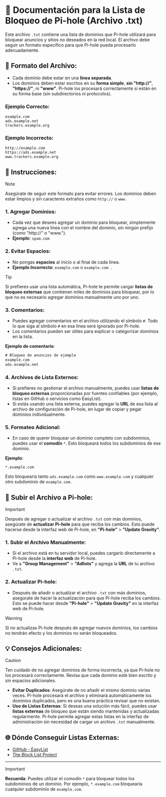 # **📝 Documentación para la Lista de Bloqueo de Pi-hole (Archivo .txt)**

Este archivo `.txt` contiene una lista de dominios que Pi-hole utilizará para bloquear anuncios y sitios no deseados en la red local. El archivo debe seguir un formato específico para que Pi-hole pueda procesarlo adecuadamente.

## **📑 Formato del Archivo:**

- Cada dominio debe estar en una **línea separada**.
- Los dominios deben estar escritos en su **forma simple**, **sin "http://"**, **"https://"**, ni **"www"**. Pi-hole los procesará correctamente si están en su forma base (sin subdirectorios ni protocolos).

### Ejemplo Correcto:
```
example.com
ads.example.net
trackers.example.org
```

### Ejemplo Incorrecto:
```
http://example.com
https://ads.example.net
www.trackers.example.org
```

## **🔧 Instrucciones:**

> [!NOTE]  
> Asegúrate de seguir este formato para evitar errores. Los dominios deben estar limpios y sin caracteres extraños como `http://` o `www`.

### **1. Agregar Dominios**:
   - Cada vez que desees agregar un dominio para bloquear, simplemente agrega una nueva línea con el nombre del dominio, sin ningún prefijo (como "http://" o "www.").
   - **Ejemplo**: `spam.com`

### **2. Evitar Espacios**:
   - No pongas **espacios** al inicio o al final de cada línea. 
   - **Ejemplo Incorrecto**: ` example.com ` o `example.com `.

> [!TIP]  
> Si prefieres usar una lista automática, Pi-hole te permite cargar **listas de bloqueo externas** que contienen miles de dominios para bloquear, por lo que no es necesario agregar dominios manualmente uno por uno.

### **3. Comentarios**:
   - Puedes agregar comentarios en el archivo utilizando el símbolo `#`. Todo lo que siga al símbolo `#` en esa línea será ignorado por Pi-hole.
   - Los comentarios pueden ser útiles para explicar o categorizar dominios en la lista.

   **Ejemplo de comentario**:
   ```txt
   # Bloqueo de anuncios de ejemplo
   example.com
   ads.example.net
   ```

### **4. Archivos de Lista Externos**:
   - Si prefieres no gestionar el archivo manualmente, puedes usar **listas de bloqueo externas** proporcionadas por fuentes confiables (por ejemplo, listas en GitHub o servicios como EasyList).
   - Si estás usando una lista externa, puedes agregar la **URL** de esa lista al archivo de configuración de Pi-hole, en lugar de copiar y pegar dominios individualmente.

### **5. Formateo Adicional**:
   - En caso de querer bloquear un dominio completo con subdominios, puedes usar el **comodín** `*`. Esto bloqueará todos los subdominios de ese dominio.
   
   **Ejemplo**:
   ```
   *.example.com
   ```

   Esto bloquearía tanto `ads.example.com` como `www.example.com` y cualquier otro subdominio de `example.com`.

## **🚀 Subir el Archivo a Pi-hole**:

> [!IMPORTANT]  
> Después de agregar o actualizar el archivo `.txt` con más dominios, asegúrate de **actualizar Pi-hole** para que reciba los cambios. Esto puede hacerse desde la interfaz web de Pi-hole, en **"Pi-hole"** > **"Update Gravity"**.

### **1. Subir el Archivo Manualmente**:
   - Si el archivo está en tu servidor local, puedes cargarlo directamente a Pi-hole desde la **interfaz web** de Pi-hole.
   - Ve a **"Group Management"** > **"Adlists"** y agrega la **URL** de tu archivo `.txt`.

### **2. Actualizar Pi-hole**:
   - Después de añadir o actualizar el archivo `.txt` con más dominios, asegúrate de hacer la actualización para que Pi-hole reciba los cambios. Esto se puede hacer desde **"Pi-hole"** > **"Update Gravity"** en la interfaz web de Pi-hole.

> [!WARNING]  
> Si no actualizas Pi-hole después de agregar nuevos dominios, los cambios no tendrán efecto y los dominios no serán bloqueados.

## **💡 Consejos Adicionales**:

> [!CAUTION]  
> Ten cuidado de no agregar dominios de forma incorrecta, ya que Pi-hole no los procesará correctamente. Revisa que cada dominio esté bien escrito y sin espacios adicionales.

- **Evitar Duplicados**: Asegúrate de no añadir el mismo dominio varias veces. Pi-hole procesará el archivo y eliminará automáticamente los dominios duplicados, pero es una buena práctica revisar que no existan.
- **Uso de Listas Externas**: Si deseas una solución más fácil, puedes usar **listas externas** de bloqueo que están siendo mantenidas y actualizadas regularmente. Pi-hole permite agregar estas listas en la interfaz de administración sin necesidad de cargar un archivo `.txt` manualmente.

## **🌐 Dónde Conseguir Listas Externas**:

- [GitHub - EasyList](https://github.com/easylist/easylist)
- [The Block List Project](https://www.blocklistproject.github.io/)

---

> [!IMPORTANT]  
> **Recuerda**: Puedes utilizar el comodín `*` para bloquear todos los subdominios de un dominio. Por ejemplo, `*.example.com` bloquearía cualquier subdominio de `example.com`.
